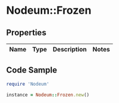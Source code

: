 # Nodeum::Frozen

## Properties

Name | Type | Description | Notes
------------ | ------------- | ------------- | -------------

## Code Sample

```ruby
require 'Nodeum'

instance = Nodeum::Frozen.new()
```


